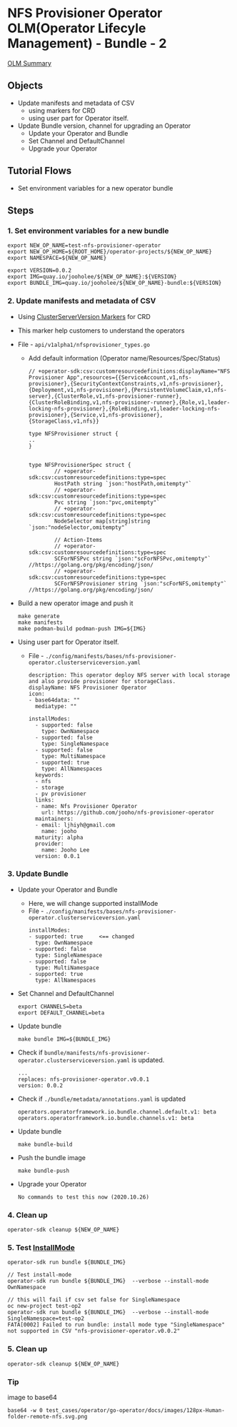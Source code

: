 # NFS Provisioner Operator OLM(Operator Lifecyle Management) - Bundle - 2
[OLM Summary](Tutorial-6-Operator-OLM-Summary.md#Bundle)

## Objects
- Update manifests and metadata of CSV 
  - using markers for CRD
  - using user part for Operator itself.
- Update Bundle version, channel for upgrading an Operator
  - Update your Operator and Bundle
  - Set Channel and DefaultChannel
  - Upgrade your Operator


## Tutorial Flows
- Set environment variables for a new operator bundle



## Steps

### 1. Set environment variables for a new bundle

~~~
export NEW_OP_NAME=test-nfs-provisioner-operator
export NEW_OP_HOME=${ROOT_HOME}/operator-projects/${NEW_OP_NAME}
export NAMESPACE=${NEW_OP_NAME}

export VERSION=0.0.2
export IMG=quay.io/jooholee/${NEW_OP_NAME}:${VERSION}
export BUNDLE_IMG=quay.io/jooholee/${NEW_OP_NAME}-bundle:${VERSION}
~~~

### 2. Update manifests and metadata of CSV 
- Using  [ClusterServerVersion Markers](https://sdk.operatorframework.io/cs/building-operators/golang/references/markers/) for CRD
- This marker help customers to understand the operators
- File - `api/v1alpha1/nfsprovisioner_types.go`
  - Add default information (Operator name/Resources/Spec/Status)
    ~~~
    // +operator-sdk:csv:customresourcedefinitions:displayName="NFS Provisioner App",resources={{ServiceAccount,v1,nfs-provisioner},{SecurityContextConstraints,v1,nfs-provisioner},{Deployment,v1,nfs-provisioner},{PersistentVolumeClaim,v1,nfs-server},{ClusterRole,v1,nfs-provisioner-runner},{ClusterRoleBinding,v1,nfs-provisioner-runner},{Role,v1,leader-locking-nfs-provisioner},{RoleBinding,v1,leader-locking-nfs-provisioner},{Service,v1,nfs-provisioner},{StorageClass,v1,nfs}}

    type NFSProvisioner struct {
    ..
    }


    type NFSProvisionerSpec struct {
            // +operator-sdk:csv:customresourcedefinitions:type=spec
            HostPath string `json:"hostPath,omitempty"`
            // +operator-sdk:csv:customresourcedefinitions:type=spec
            Pvc string `json:"pvc,omitempty"`
            // +operator-sdk:csv:customresourcedefinitions:type=spec
            NodeSelector map[string]string `json:"nodeSelector,omitempty"`

            // Action-Items
            // +operator-sdk:csv:customresourcedefinitions:type=spec
            SCForNFSPvc string `json:"scForNFSPvc,omitempty"` //https://golang.org/pkg/encoding/json/
            // +operator-sdk:csv:customresourcedefinitions:type=spec
            SCForNFSProvisioner string `json:"scForNFS,omitempty"` //https://golang.org/pkg/encoding/json/
     ~~~

- Build a new operator image and push it
  ~~~
  make generate 
  make manifests
  make podman-build podman-push IMG=${IMG}
  ~~~
  

- Using user part for Operator itself.
  - File - `./config/manifests/bases/nfs-provisioner-operator.clusterserviceversion.yaml`
    ~~~
    description: This operator deploy NFS server with local storage and also provide provisioner for storageClass.
    displayName: NFS Provisioner Operator
    icon:
    - base64data: ""
      mediatype: ""

    installModes:
      - supported: false
        type: OwnNamespace
      - supported: false
        type: SingleNamespace
      - supported: false
        type: MultiNamespace
      - supported: true
        type: AllNamespaces
      keywords:
      - nfs
      - storage
      - pv provisioner
      links:
      - name: Nfs Provisioner Operator
        url: https://github.com/jooho/nfs-provisioner-operator
      maintainers:
      - email: ljhiyh@gmail.com
        name: jooho
      maturity: alpha
      provider:
        name: Jooho Lee
      version: 0.0.1
    ~~~

### 3. Update Bundle 
- Update your Operator and Bundle 
  - Here, we will change supported installMode 
  - File - `./config/manifests/bases/nfs-provisioner-operator.clusterserviceversion.yaml`
    ~~~
    installModes:
    - supported: true     <== changed 
      type: OwnNamespace
    - supported: false
      type: SingleNamespace
    - supported: false
      type: MultiNamespace
    - supported: true
      type: AllNamespaces
    ~~~

- Set Channel and DefaultChannel
  ~~~
  export CHANNELS=beta
  export DEFAULT_CHANNEL=beta
  ~~~

- Update bundle 
  ~~~
  make bundle IMG=${BUNDLE_IMG}
  ~~~

- Check if `bundle/manifests/nfs-provisioner-operator.clusterserviceversion.yaml` is updated.
  ~~~
  ...
  replaces: nfs-provisioner-operator.v0.0.1
  version: 0.0.2
  ~~~

- Check if `./bundle/metadata/annotations.yaml` is updated
  ~~~
  operators.operatorframework.io.bundle.channel.default.v1: beta
  operators.operatorframework.io.bundle.channels.v1: beta
  ~~~

- Update bundle 
  ~~~
  make bundle-build 
  ~~~

- Push the bundle image
  ~~~
  make bundle-push  
  ~~~

- Upgrade your Operator
  ~~~
  No commands to test this now (2020.10.26)
  ~~~

### 4. Clean up
~~~
operator-sdk cleanup ${NEW_OP_NAME}
~~~


### 5. Test [InstallMode](https://github.com/operator-framework/operator-lifecycle-manager/blob/4197455/Documentation/design/building-your-csv.md#operator-metadata)
~~~
operator-sdk run bundle ${BUNDLE_IMG}

// Test install-mode
operator-sdk run bundle ${BUNDLE_IMG}  --verbose --install-mode OwnNamespace

// this will fail if csv set false for SingleNamespace
oc new-project test-op2
operator-sdk run bundle ${BUNDLE_IMG}  --verbose --install-mode SingleNamespace=test-op2
FATA[0002] Failed to run bundle: install mode type "SingleNamespace" not supported in CSV "nfs-provisioner-operator.v0.0.2"
~~~


### 5. Clean up
~~~
operator-sdk cleanup ${NEW_OP_NAME}
~~~




### Tip
image to base64
~~~
base64 -w 0 test_cases/operator/go-operator/docs/images/128px-Human-folder-remote-nfs.svg.png
~~~
